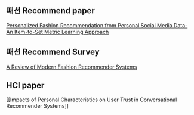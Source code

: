 ## 패션 Recommend paper
[Personalized Fashion Recommendation from Personal Social Media Data- An Item-to-Set Metric Learning Approach](Fashion_paper_review/Personalized_Fashion_Recommendation_from_Personal_Social_Media_Data.md)

## 패션 Recommend Survey
[A Review of Modern Fashion Recommender Systems](Recommender_paper_review/개인화%20서비스%20진전에%20따른%20자동%20추천%20시스템%20연구%20동향과%20방법론적%20특성%20연구.md)

## HCI paper
[[Impacts of Personal Characteristics on User Trust in Conversational Recommender Systems]]
